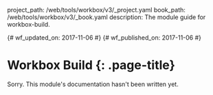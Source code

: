project_path: /web/tools/workbox/v3/_project.yaml
book_path: /web/tools/workbox/v3/_book.yaml
description: The module guide for workbox-build.

{# wf_updated_on: 2017-11-06 #}
{# wf_published_on: 2017-11-06 #}

# Workbox Build {: .page-title}

Sorry. This module's documentation hasn't been written yet.
